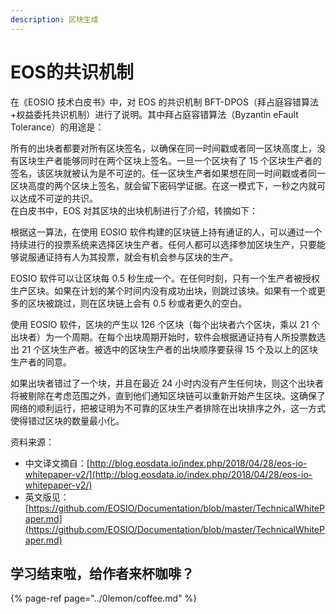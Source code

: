 ```yaml
---
description: 区块生成
---
```


# EOS的共识机制

在《EOSIO 技术白皮书》中，对 EOS 的共识机制 BFT-DPOS（拜占庭容错算法+权益委托共识机制）进行了说明。其中拜占庭容错算法（Byzantin eFault Tolerance）的用途是：

所有的出块者都要对所有区块签名，以确保在同一时间戳或者同一区块高度上，没有区块生产者能够同时在两个区块上签名。一旦一个区块有了 15 个区块生产者的签名，该区块就被认为是不可逆的。任一区块生产者如果想在同一时间戳或者同一区块高度的两个区块上签名，就会留下密码学证据。在这一模式下，一秒之内就可以达成不可逆的共识。  
在白皮书中，EOS 对其区块的出块机制进行了介绍，转摘如下：  
  
根据这一算法，在使用 EOSIO 软件构建的区块链上持有通证的人，可以通过一个持续进行的投票系统来选择区块生产者。任何人都可以选择参加区块生产，只要能够说服通证持有人为其投票，就会有机会参与区块的生产。  
  
EOSIO 软件可以让区块每 0.5 秒生成一个。在任何时刻，只有一个生产者被授权生产区块。如果在计划的某个时间内没有成功出块，则跳过该块。如果有一个或更多的区块被跳过，则在区块链上会有 0.5 秒或者更久的空白。  
  
使用 EOSIO 软件，区块的产生以 126 个区块（每个出块者六个区块，乘以 21 个出块者）为一个周期。在每个出块周期开始时，软件会根据通证持有人所投票数选出 21 个区块生产者。被选中的区块生产者的出块顺序要获得 15 个及以上的区块生产者的同意。  
  
如果出块者错过了一个块，并且在最近 24 小时内没有产生任何块，则这个出块者将被剔除在考虑范围之外，直到他们通知区块链可以重新开始产生区块。这确保了网络的顺利运行，把被证明为不可靠的区块生产者排除在出块排序之外，这一方式使得错过区块的数量最小化。  
  
资料来源：

* 中文译文摘自：[http://blog.eosdata.io/index.php/2018/04/28/eos-io-whitepaper-v2/](http://blog.eosdata.io/index.php/2018/04/28/eos-io-whitepaper-v2/)
* 英文版见：[https://github.com/EOSIO/Documentation/blob/master/TechnicalWhitePaper.md](https://github.com/EOSIO/Documentation/blob/master/TechnicalWhitePaper.md)

## 学习结束啦，给作者来杯咖啡？

{% page-ref page="../0lemon/coffee.md" %}

